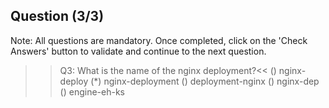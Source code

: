## Question (3/3)

Note: All questions are mandatory. Once completed, click on the 'Check Answers' button to validate and continue to the next question.

>>Q3: What is the name of the nginx deployment?<< 
() nginx-deploy
(*) nginx-deployment
() deployment-nginx
() nginx-dep
() engine-eh-ks
